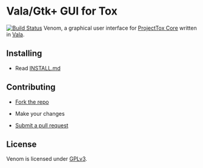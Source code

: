 # Vala/Gtk+ GUI for Tox
[![Build Status](https://travis-ci.org/naxuroqa/Venom.png?branch=master)](https://travis-ci.org/naxuroqa/Venom)
Venom, a graphical user interface for [ProjectTox Core](https://github.com/irungentoo/ProjectTox-Core) written in [Vala](https://wiki.gnome.org/Vala).

## Installing

* Read [INSTALL.md](INSTALL.md)

## Contributing

* [Fork the repo](https://help.github.com/articles/fork-a-repo)

* Make your changes

* [Submit a pull request](https://help.github.com/articles/using-pull-requests)

## License

Venom is licensed under [GPLv3](COPYING).
